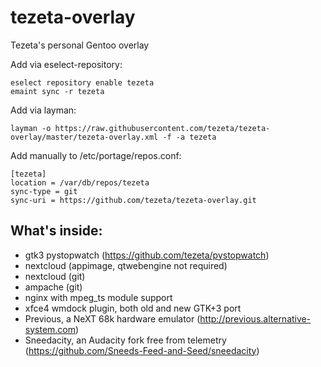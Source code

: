 
# tezeta-overlay

Tezeta's personal Gentoo overlay

Add via eselect-repository:
```
eselect repository enable tezeta
emaint sync -r tezeta
```

Add via layman:
```
layman -o https://raw.githubusercontent.com/tezeta/tezeta-overlay/master/tezeta-overlay.xml -f -a tezeta
```
Add manually to /etc/portage/repos.conf:
```
[tezeta]
location = /var/db/repos/tezeta
sync-type = git
sync-uri = https://github.com/tezeta/tezeta-overlay.git
```

## What's inside:

 - gtk3 pystopwatch (https://github.com/tezeta/pystopwatch)
 - nextcloud (appimage, qtwebengine not required)
 - nextcloud (git)
 - ampache (git)
 - nginx with mpeg_ts module support
 - xfce4 wmdock plugin, both old and new GTK+3 port
 - Previous, a NeXT 68k hardware emulator (http://previous.alternative-system.com)
 - Sneedacity, an Audacity fork free from telemetry (https://github.com/Sneeds-Feed-and-Seed/sneedacity)
